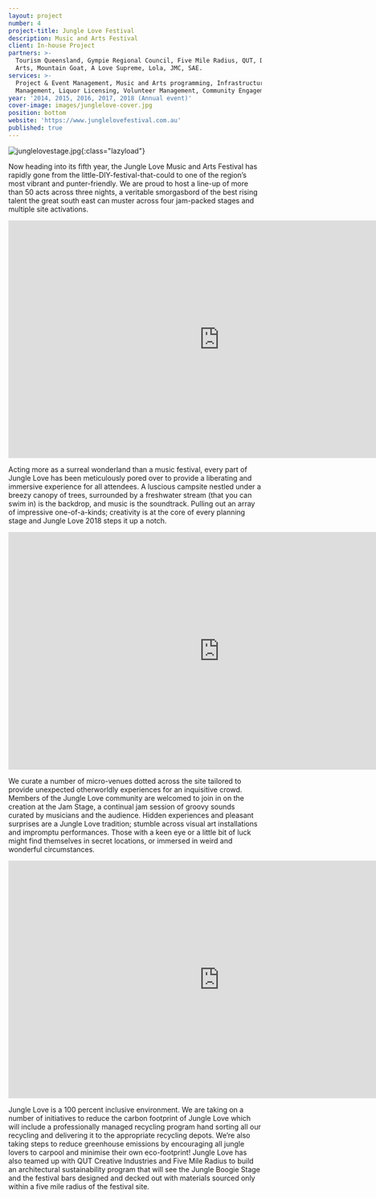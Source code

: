 ```yaml
---
layout: project
number: 4
project-title: Jungle Love Festival
description: Music and Arts Festival
client: In-house Project
partners: >-
  Tourism Queensland, Gympie Regional Council, Five Mile Radius, QUT, Digi Youth
  Arts, Mountain Goat, A Love Supreme, Lola, JMC, SAE.
services: >-
  Project & Event Management, Music and Arts programming, Infrastructure
  Management, Liquor Licensing, Volunteer Management, Community Engagement.
year: '2014, 2015, 2016, 2017, 2018 (Annual event)'
cover-image: images/junglelove-cover.jpg
position: bottom
website: 'https://www.junglelovefestival.com.au'
published: true
---
```

![junglelovestage.jpg]({{site.baseurl}}/images/junglelovestage.jpg){:class="lazyload"}

Now heading into its fifth year, the Jungle Love Music and Arts Festival has rapidly gone from the little-DIY-festival-that-could to one of the region’s most vibrant and punter-friendly. We are proud to host a line-up of more than 50 acts across three nights, a veritable smorgasbord of the best rising talent the great south east can muster across four jam-packed stages and multiple site activations. 

<div class="video-responsive">
	<iframe class="lazyload" width="840" height="473" src="https://www.youtube.com/embed/2Ix0V7bk3E4?feature=oembed&amp;v=2Ix0V7bk3E4" frameborder="0" allowfullscreen=""></iframe>
</div>

Acting more as a surreal wonderland than a music festival, every part of Jungle Love has been meticulously pored over to provide a liberating and immersive experience for all attendees. A luscious campsite nestled under a breezy canopy of trees, surrounded by a freshwater stream (that you can swim in) is the backdrop, and music is the soundtrack. Pulling out an array of impressive one-of-a-kinds; creativity is at the core of every planning stage and Jungle Love 2018 steps it up a notch.

<div class="video-responsive">
	<iframe class="lazyload" width="840" height="473" src="https://www.youtube.com/embed/2Ix0V7bk3E4?feature=oembed&amp;v=2Ix0V7bk3E4" frameborder="0" allowfullscreen=""></iframe>
</div>

We curate a number of micro-venues dotted across the site tailored to provide unexpected otherworldly experiences for an inquisitive crowd. Members of the Jungle Love community are welcomed to join in on the creation at the Jam Stage, a continual jam session of groovy sounds curated by musicians and the audience. Hidden experiences and pleasant surprises are a Jungle Love tradition; stumble across visual art installations and impromptu performances. Those with a keen eye or a little bit of luck might find themselves in secret locations, or immersed in weird and wonderful circumstances.

<div class="video-responsive">
	<iframe class="lazyload" width="840" height="473" src="https://www.youtube.com/embed/2Ix0V7bk3E4?feature=oembed&amp;v=2Ix0V7bk3E4" frameborder="0" allowfullscreen=""></iframe>
</div>


Jungle Love is a 100 percent inclusive environment. We are taking on a number of initiatives to reduce the carbon footprint of Jungle Love which will include a professionally managed recycling program hand sorting all our recycling and delivering it to the appropriate recycling depots.  We’re also taking steps to reduce greenhouse emissions by encouraging all jungle lovers to carpool and minimise their own eco-footprint! Jungle Love has also teamed up with QUT Creative Industries and Five Mile Radius to build an architectural sustainability program that will see the Jungle Boogie Stage and the festival bars designed and decked out with materials sourced only within a five mile radius of the festival site.

